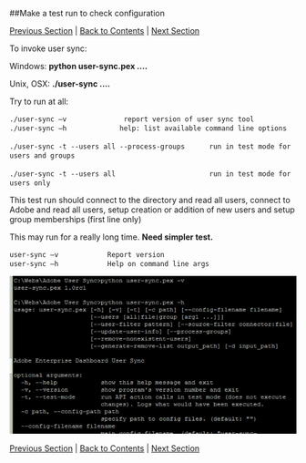 ##Make a test run to check configuration

[Previous Section](before_you_start.md) | [Back to Contents](Contents.md) |  [Next Section](monitoring.md)

To invoke user sync:

Windows:      **python user-sync.pex ….**

Unix, OSX:     **./user-sync ….**

Try to run at all:

	./user-sync –v              report version of user sync tool
	./user-sync –h             help: list available command line options
	
	./user-sync -t --users all --process-groups      run in test mode for users and groups 
	
	./user-sync -t --users all                       run in test mode for users only 

This test run should connect to the directory and read all users, connect to Adobe and read all users, setup creation or addition of new users and setup group memberships (first line only)

This may run for a really long time.  **Need simpler test.**


	user-sync –v            Report version
	user-sync –h            Help on command line args

![img](images/test_run_screen.png)


[Previous Section](before_you_start.md) | [Back to Contents](Contents.md) |  [Next Section](monitoring.md)


